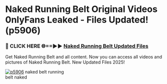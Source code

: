 # Naked Running Belt Original Videos 0nlyFans Leaked - Files Updated! (p5906)

<h3>🔴 CLICK HERE 🌐==►► <a href="https://tinyurl.com/up5wt9bj" rel="nofollow">Naked Running Belt Updated Files</a></h3>

Get Naked Running Belt and all content. Now you can access all videos and pictures of Naked Running Belt. New Updated Files 2025!

[![p5906](https://i.imgur.com/ABiUzMV.gif)](https://tinyurl.com/up5wt9bj)
naked belt running<br>
belt naked